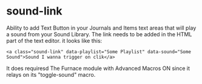 # sound-link
Ability to add Text Button in your Journals and Items text areas that will play a sound from your Sound Library.
The link needs to be added in the HTML part of the text editor.
it looks like this:

```<a class="sound-link" data-playlist="Some Playlist" data-sound="Some Sound">Sound I wanna trigger on clik</a>```

It does requiresd The Furnace module with Advanced Macros ON since it relays on its "toggle-sound" macro.
